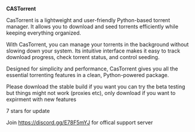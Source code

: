**CASTorrent**

CasTorrent is a lightweight and user-friendly Python-based torrent manager. It allows you to download and seed torrents efficiently while keeping everything organized.

With CasTorrent, you can manage your torrents in the background without slowing down your system. Its intuitive interface makes it easy to track download progress, check torrent status, and control seeding.

Designed for simplicity and performance, CasTorrent gives you all the essential torrenting features in a clean, Python-powered package.

Please download the stable build if you want you can try the beta testing but things might not work (proxies etc), only download if you want to expirment with new features

7 stars for update

Join https://discord.gg/E78F5mYJ for offical support server
